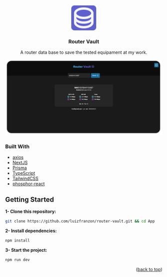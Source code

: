 <div id="top"></div>

<!-- PROJECT LOGO -->
<br />
<div align="center">
  <a href="https://github.com/luizfranzon/router-vault.git">
    <img src=".github/fav-icon.png" alt="Logo" width="80" height="80">
  </a>

<h3 align="center">Router Vault</h3>

  <p align="center">
    A router data base to save the tested equipament at my work.

</div>

<img src=".github/screenshot.png">

### Built With

* [axios](https://axios-http.com/ptbr/docs/intro)
* [NextJS](https://nextjs.org/)
* [Prisma](https://www.prisma.io/)
* [TypeScript](https://www.typescriptlang.org/)
* [TailwindCSS](https://tailwindcss.com/)
* [phosphor-react](https://phosphoricons.com/)

<!-- GETTING STARTED -->
## Getting Started

**1- Clone this repository:**
```bash
git clone https://github.com/luizfranzon/router-vault.git && cd App
```
**2- Install dependencies:**
```bash
npm install
```
**3- Start the project:**
```bash
npm run dev
```
<p align="right">(<a href="#top">back to top</a>)</p>
